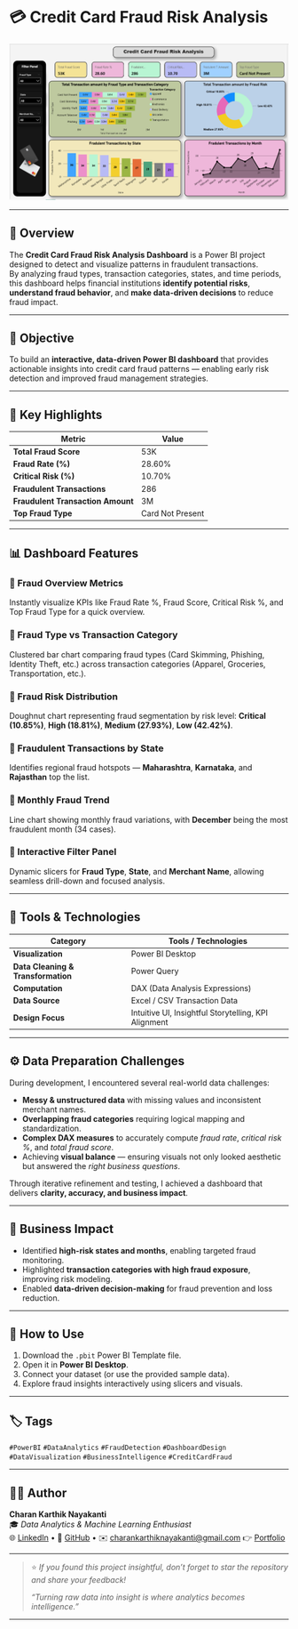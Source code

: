 # 💳 Credit Card Fraud Risk Analysis  

![Dashboard Preview](./credit-card-fraud-risk-analysis.png)

---

## 📘 Overview  

The **Credit Card Fraud Risk Analysis Dashboard** is a Power BI project designed to detect and visualize patterns in fraudulent transactions.  
By analyzing fraud types, transaction categories, states, and time periods, this dashboard helps financial institutions **identify potential risks**, **understand fraud behavior**, and **make data-driven decisions** to reduce fraud impact.

---

## 🎯 Objective  

To build an **interactive, data-driven Power BI dashboard** that provides actionable insights into credit card fraud patterns — enabling early risk detection and improved fraud management strategies.

---

## 🧠 Key Highlights  

| Metric | Value |
|--------|--------|
| **Total Fraud Score** | 53K |
| **Fraud Rate (%)** | 28.60% |
| **Critical Risk (%)** | 10.70% |
| **Fraudulent Transactions** | 286 |
| **Fraudulent Transaction Amount** | 3M |
| **Top Fraud Type** | Card Not Present |

---

## 📊 Dashboard Features  

### 🔹 Fraud Overview Metrics  
Instantly visualize KPIs like Fraud Rate %, Fraud Score, Critical Risk %, and Top Fraud Type for a quick overview.

### 🔹 Fraud Type vs Transaction Category  
Clustered bar chart comparing fraud types (Card Skimming, Phishing, Identity Theft, etc.) across transaction categories (Apparel, Groceries, Transportation, etc.).

### 🔹 Fraud Risk Distribution  
Doughnut chart representing fraud segmentation by risk level: **Critical (10.85%)**, **High (18.81%)**, **Medium (27.93%)**, **Low (42.42%)**.

### 🔹 Fraudulent Transactions by State  
Identifies regional fraud hotspots — **Maharashtra**, **Karnataka**, and **Rajasthan** top the list.

### 🔹 Monthly Fraud Trend  
Line chart showing monthly fraud variations, with **December** being the most fraudulent month (34 cases).

### 🔹 Interactive Filter Panel  
Dynamic slicers for **Fraud Type**, **State**, and **Merchant Name**, allowing seamless drill-down and focused analysis.

---

## 🧩 Tools & Technologies  

| Category | Tools / Technologies |
|-----------|----------------------|
| **Visualization** | Power BI Desktop |
| **Data Cleaning & Transformation** | Power Query |
| **Computation** | DAX (Data Analysis Expressions) |
| **Data Source** | Excel / CSV Transaction Data |
| **Design Focus** | Intuitive UI, Insightful Storytelling, KPI Alignment |

---

## ⚙️ Data Preparation Challenges  

During development, I encountered several real-world data challenges:
- **Messy & unstructured data** with missing values and inconsistent merchant names.  
- **Overlapping fraud categories** requiring logical mapping and standardization.  
- **Complex DAX measures** to accurately compute *fraud rate*, *critical risk %*, and *total fraud score*.  
- Achieving **visual balance** — ensuring visuals not only looked aesthetic but answered the *right business questions*.  

Through iterative refinement and testing, I achieved a dashboard that delivers **clarity, accuracy, and business impact**.

---

## 💼 Business Impact  

- Identified **high-risk states and months**, enabling targeted fraud monitoring.  
- Highlighted **transaction categories with high fraud exposure**, improving risk modeling.  
- Enabled **data-driven decision-making** for fraud prevention and loss reduction.  

---

## 🧭 How to Use  

1. Download the `.pbit` Power BI Template file.  
2. Open it in **Power BI Desktop**.  
3. Connect your dataset (or use the provided sample data).  
4. Explore fraud insights interactively using slicers and visuals.  

---

## 🏷️ Tags  
`#PowerBI` `#DataAnalytics` `#FraudDetection` `#DashboardDesign` `#DataVisualization` `#BusinessIntelligence` `#CreditCardFraud`  

---

## 👨‍💻 Author  

**Charan Karthik Nayakanti**  
🎓 *Data Analytics & Machine Learning Enthusiast*  
🌐 [LinkedIn](./linkedin.com/in/charan-karthik/) • 💼 [GitHub](./https://github.com/mrkarthik14) • ✉️ charankarthiknayakanti@gmail.com
👉 [Portfolio](./charan-karthik-nayakanti.lovable.app)

---

> ⭐ *If you found this project insightful, don’t forget to star the repository and share your feedback!*  
>  
> _“Turning raw data into insight is where analytics becomes intelligence.”_

---
